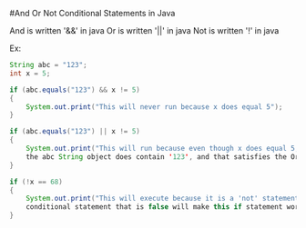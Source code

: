 #And Or Not Conditional Statements in Java

And is written '&&' in java
Or is written '||' in java
Not is written '!' in java

Ex:

```java
String abc = "123";
int x = 5;

if (abc.equals("123") && x != 5)
{
    System.out.print("This will never run because x does equal 5");
}

if (abc.equals("123") || x != 5)
{
    System.out.print("This will run because even though x does equal 5,
    the abc String object does contain '123', and that satisfies the Or statement.")
}

if (!x == 68)
{
    System.out.print("This will execute because it is a 'not' statement meaning that ANY
    conditional statement that is false will make this if statement work.");
}
```
